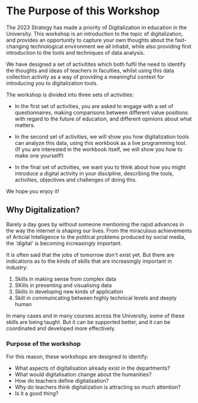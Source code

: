 <!-- #region -->
# The Purpose of this Workshop

The 2023 Strategy has made a priority of Digitalization in education in the University. This workshop is an introduction to the topic of digitalization, and provides an opportunity to capture your own thoughts about the fast-changing technological environment we all inhabit, while also providing first introduction to the tools and techniques of data analysis.

We have designed a set of activitites which both fulfil the need to identify the thoughts and ideas of teachers in faculties, whilst using this data collection activity as a way of providing a meaningful context for introducing you to digitalization tools.

The workshop is divided into three sets of activities:

- In the first set of activities, you are asked to engage with a set of questionnaires, making comparisons between different value positions with regard to the future of education, and different opinions about what matters. 

- In the second set of activities, we will show you how digitalization tools can analyze this data, using this workbook as a live programming tool. (If you are interested in the workbook itself, we will show you how to make one yourself!)

- In the final set of activities, we want you to think about how you might introduce a digital activity in your discipline, describing the tools, activities, objectives and challenges of doing this.

We hope you enjoy it!



## Why Digitalization?
Barely a day goes by without someone mentioning the rapid advances in the way the internet is shaping our lives.  From the miraculous achievements of Articial Intelligence to the political problems produced by social media, the 'digital' is becoming increasingly important. 

It is often said that the jobs of tomorrow don't exist yet. But there are indications as to the kinds of skills that are increasingly important in industry: 
1. Skills in making sense from complex data
2. SKills in presenting and visualising data
3. Skills in developing new kinds of application
4. Skill in communicating between highly technical levels and deeply human

In many cases and in many courses across the University, some of these skills are being taught. But it can be supported better, and it can be coordinated and developed more effectively.

### Purpose of the workshop

For this reason, these workshops are designed to identify:
- What aspects of digitalisation already exist in the departments?
- What would digitalisation change about the humanities?
- How do teachers define digitalisation?
- Why do teachers think digitalization is attracting so much attention?
- Is it a good thing?


<!-- #endregion -->
